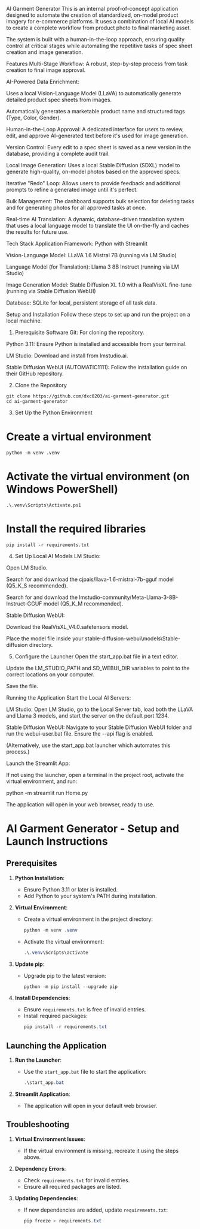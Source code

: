 ﻿AI Garment Generator
This is an internal proof-of-concept application designed to automate the creation of standardized, on-model product imagery for e-commerce platforms. It uses a combination of local AI models to create a complete workflow from product photo to final marketing asset.

The system is built with a human-in-the-loop approach, ensuring quality control at critical stages while automating the repetitive tasks of spec sheet creation and image generation.

Features
Multi-Stage Workflow: A robust, step-by-step process from task creation to final image approval.

AI-Powered Data Enrichment:

Uses a local Vision-Language Model (LLaVA) to automatically generate detailed product spec sheets from images.

Automatically generates a marketable product name and structured tags (Type, Color, Gender).

Human-in-the-Loop Approval: A dedicated interface for users to review, edit, and approve AI-generated text before it's used for image generation.

Version Control: Every edit to a spec sheet is saved as a new version in the database, providing a complete audit trail.

Local Image Generation: Uses a local Stable Diffusion (SDXL) model to generate high-quality, on-model photos based on the approved specs.

Iterative "Redo" Loop: Allows users to provide feedback and additional prompts to refine a generated image until it's perfect.

Bulk Management: The dashboard supports bulk selection for deleting tasks and for generating photos for all approved tasks at once.

Real-time AI Translation: A dynamic, database-driven translation system that uses a local language model to translate the UI on-the-fly and caches the results for future use.

Tech Stack
Application Framework: Python with Streamlit

Vision-Language Model: LLaVA 1.6 Mistral 7B (running via LM Studio)

Language Model (for Translation): Llama 3 8B Instruct (running via LM Studio)

Image Generation Model: Stable Diffusion XL 1.0 with a RealVisXL fine-tune (running via Stable Diffusion WebUI)

Database: SQLite for local, persistent storage of all task data.

Setup and Installation
Follow these steps to set up and run the project on a local machine.

1. Prerequisite Software
Git: For cloning the repository.

Python 3.11: Ensure Python is installed and accessible from your terminal.

LM Studio: Download and install from lmstudio.ai.

Stable Diffusion WebUI (AUTOMATIC1111): Follow the installation guide on their GitHub repository.

2. Clone the Repository
```
git clone https://github.com/dxc0203/ai-garment-generator.git
cd ai-garment-generator
```
3. Set Up the Python Environment
# Create a virtual environment
```python -m venv .venv```

# Activate the virtual environment (on Windows PowerShell)
```.\.venv\Scripts\Activate.ps1```

# Install the required libraries
```pip install -r requirements.txt```

4. Set Up Local AI Models
LM Studio:

Open LM Studio.

Search for and download the cjpais/llava-1.6-mistral-7b-gguf model (Q5_K_S recommended).

Search for and download the lmstudio-community/Meta-Llama-3-8B-Instruct-GGUF model (Q5_K_M recommended).

Stable Diffusion WebUI:

Download the RealVisXL_V4.0.safetensors model.

Place the model file inside your stable-diffusion-webui\models\Stable-diffusion directory.

5. Configure the Launcher
Open the start_app.bat file in a text editor.

Update the LM_STUDIO_PATH and SD_WEBUI_DIR variables to point to the correct locations on your computer.

Save the file.

Running the Application
Start the Local AI Servers:

LM Studio: Open LM Studio, go to the Local Server tab, load both the LLaVA and Llama 3 models, and start the server on the default port 1234.

Stable Diffusion WebUI: Navigate to your Stable Diffusion WebUI folder and run the webui-user.bat file. Ensure the --api flag is enabled.

(Alternatively, use the start_app.bat launcher which automates this process.)

Launch the Streamlit App:

If not using the launcher, open a terminal in the project root, activate the virtual environment, and run:

python -m streamlit run Home.py

The application will open in your web browser, ready to use.

# AI Garment Generator - Setup and Launch Instructions

## Prerequisites
1. **Python Installation**:
   - Ensure Python 3.11 or later is installed.
   - Add Python to your system's PATH during installation.

2. **Virtual Environment**:
   - Create a virtual environment in the project directory:
     ```powershell
     python -m venv .venv
     ```
   - Activate the virtual environment:
     ```powershell
     .\.venv\Scripts\activate
     ```

3. **Update pip**:
   - Upgrade pip to the latest version:
     ```powershell
     python -m pip install --upgrade pip
     ```

4. **Install Dependencies**:
   - Ensure `requirements.txt` is free of invalid entries.
   - Install required packages:
     ```powershell
     pip install -r requirements.txt
     ```

## Launching the Application
1. **Run the Launcher**:
   - Use the `start_app.bat` file to start the application:
     ```powershell
     .\start_app.bat
     ```

2. **Streamlit Application**:
   - The application will open in your default web browser.

## Troubleshooting
1. **Virtual Environment Issues**:
   - If the virtual environment is missing, recreate it using the steps above.

2. **Dependency Errors**:
   - Check `requirements.txt` for invalid entries.
   - Ensure all required packages are listed.

3. **Updating Dependencies**:
   - If new dependencies are added, update `requirements.txt`:
     ```powershell
     pip freeze > requirements.txt
     ```
